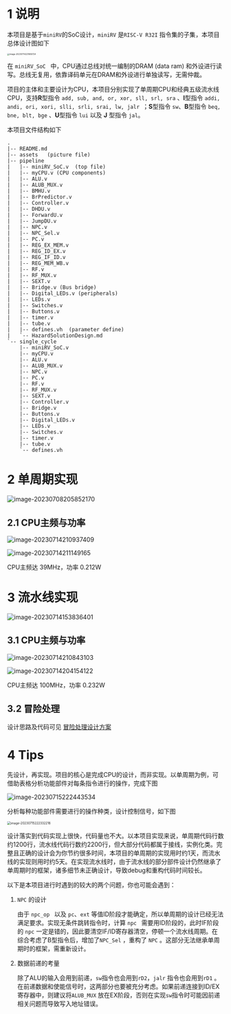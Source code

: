 # 1 说明

本项目是基于`miniRV`的SoC设计，`miniRV` 是`RISC-V R32I` 指令集的子集，本项目总体设计图如下

<img src="assets/image-20230714221806724.png" alt="image-20230714221806724" style="zoom:33%;" />

在 `miniRV_SoC ` 中，CPU通过总线对统一编制的DRAM (data ram) 和外设进行读写。总线无复用，依靠译码单元在DRAM和外设进行单独读写，无需仲裁。

项目的主体和主要设计为CPU，本项目分别实现了单周期CPU和经典五级流水线CPU，支持**R**型指令 `add, sub, and, or, xor, sll, srl, sra` 、**I**型指令 `addi, andi, ori, xori, slli, srli, srai, lw, jalr `；**S**型指令 `sw`、**B**型指令 `beq, bne, blt, bge` 、**U**型指令 `lui` 以及 **J** 型指令 `jal`。

本项目文件结构如下

```
.
|-- README.md
|-- assets   (picture file)
|-- pipeline
|   |-- miniRV_SoC.v  (top file)
|   |-- myCPU.v (CPU components)
|   |-- ALU.v
|   |-- ALUB_MUX.v
|   |-- BMHU.v
|   |-- BrPredictor.v
|   |-- Controller.v
|   |-- DHDU.v
|   |-- ForwardU.v
|   |-- JumpDU.v
|   |-- NPC.v
|   |-- NPC_Sel.v
|   |-- PC.v
|   |-- REG_EX_MEM.v
|   |-- REG_ID_EX.v
|   |-- REG_IF_ID.v
|   |-- REG_MEM_WB.v
|   |-- RF.v
|   |-- RF_MUX.v
|   |-- SEXT.v
|   |-- Bridge.v (Bus bridge)
|   |-- Digital_LEDs.v (peripherals)
|   |-- LEDs.v
|   |-- Switches.v
|   |-- Buttons.v
|   |-- timer.v
|   |-- tube.v
|   |-- defines.vh  (parameter define)
|   `-- HazardSolutionDesign.md 
`-- single_cycle
    |-- miniRV_SoC.v
    |-- myCPU.v    
    |-- ALU.v
    |-- ALUB_MUX.v
    |-- NPC.v
    |-- PC.v
    |-- RF.v
    |-- RF_MUX.v
    |-- SEXT.v
    |-- Controller.v
    |-- Bridge.v
    |-- Buttons.v
    |-- Digital_LEDs.v
    |-- LEDs.v
    |-- Switches.v
    |-- timer.v    
    |-- tube.v
    `-- defines.vh

```



# 2 单周期实现

![image-20230708205852170](assets/image-20230708205852170.png)

## 2.1 CPU主频与功率
![image-20230714210937409](assets/image-20230714210937409.png)

![image-20230714211149165](assets/image-20230714211149165.png)

CPU主频达 $39 \mathrm{MHz}$，功率 $0.212 \mathrm{W}$










# 3 流水线实现

![image-20230714153836401](assets/image-20230714153836401.png)

## 3.1 CPU主频与功率
![image-20230714210843103](assets/image-20230714210843103.png)

![image-20230714204154122](assets/image-20230714204154122.png)

CPU主频达 $100 \mathrm{MHz}$，功率 $0.232 \mathrm{W}$




## 3.2 冒险处理

设计思路及代码可见 [冒险处理设计方案](./pipeline/HazardSolutionDesign.md)





# 4 Tips

先设计，再实现。项目的核心是完成CPU的设计，而非实现。以单周期为例，可借助表格分析功能部件对每条指令进行的操作，完成下图

![image-20230715222443534](assets/image-20230715222443534.png)

分析每种功能部件需要进行的操作种类，设计控制信号，如下图

<img src="assets/image-20230715222332216.png" alt="image-20230715222332216" style="zoom:50%;" />

设计落实到代码实现上很快，代码量也不大。以本项目实现来说，单周期代码行数约1200行，流水线代码行数约2200行，但大部分代码都属于接线，实例化类。完整且正确的设计会为你节约很多时间，本项目的单周期的实现用时约1天，而流水线的实现则用时约5天。在实现流水线时，由于流水线的部分部件设计仍然继承了单周期时的框架，诸多细节未正确设计，导致debug和重构代码时间较长。



以下是本项目进行时遇到的较大的两个问题，你也可能会遇到：

1. `NPC` 的设计

   由于 `npc_op ` 以及 `pc`、`ext` 等值ID阶段才能确定，所以单周期的设计已经无法满足要求。实现无条件跳转指令时，计算 `npc ` 需要用ID阶段的，此时IF阶段的 `npc` 一定是错的，因此要清空IF/ID寄存器清空，停顿一个流水线周期。在综合考虑了B型指令后，增加了`NPC_Sel` ，重构了 `NPC` 。这部分无法继承单周期时的框架，需重新设计。

2. 数据前递的考量

   除了ALU的输入会用到前递，`sw`指令也会用到`rD2`，`jalr` 指令也会用到`rD1` 。在前递数据和使能信号时，这两部分也要被充分考虑。如果前递连接到ID/EX寄存器中，则建议将`ALUB_MUX` 放在EX阶段，否则在实现`sw`指令时可能因前递相关问题而导致写入地址错误。





